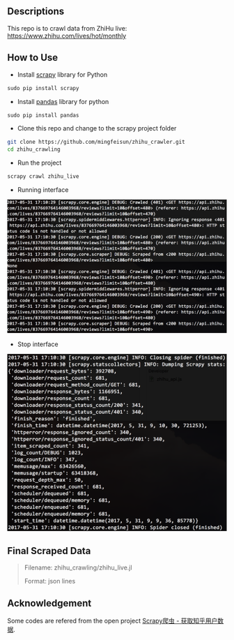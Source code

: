 ## Descriptions
This repo is to crawl data from ZhiHu live: https://www.zhihu.com/lives/hot/monthly

## How to Use
* Install [scrapy](https://scrapy.org/) library for Python
``` python
sudo pip install scrapy
```
* Install [pandas](http://pandas.pydata.org/) library for python
``` python
sudo pip install pandas
```
* Clone this repo and change to the scrapy project folder
``` bash
git clone https://github.com/mingfeisun/zhihu_crawler.git
cd zhihu_crawling
```
* Run the project
``` bash
scrapy crawl zhihu_live
```
* Running interface

![](running.png)

* Stop interface

![](stop.png)

## Final Scraped Data
> Filename: zhihu_crawling/zhihu_live.jl
> 
> Format: json lines

## Acknowledgement
Some codes are refered from the open project [Scrapy爬虫 - 获取知乎用户数据](https://github.com/ansenhuang/scrapy-zhihu-users).
